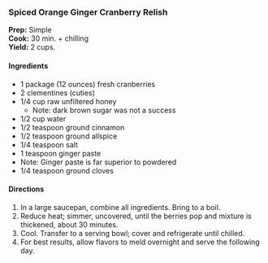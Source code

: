 ### Spiced Orange Ginger Cranberry Relish

**Prep:** Simple<br>
**Cook:** 30 min. + chilling<br>
**Yield:** 2 cups.<br>

#### Ingredients
* 1 package (12 ounces) fresh cranberries
* 2 clementines (cuties)
* 1/4 cup raw unfiltered honey
  * Note: dark brown sugar was not a success
* 1/2 cup water
* 1/2 teaspoon ground cinnamon
* 1/2 teaspoon ground allspice
* 1/4 teaspoon salt
* 1 teaspoon ginger paste
 * Note: Ginger paste is far superior to powdered
* 1/4 teaspoon ground cloves

#### Directions
1. In a large saucepan, combine all ingredients. Bring to a boil.
2. Reduce heat; simmer, uncovered, until the berries pop and mixture is thickened, about 30 minutes.
3. Cool. Transfer to a serving bowl; cover and refrigerate until chilled.
4. For best results, allow flavors to meld overnight and serve the following day.
